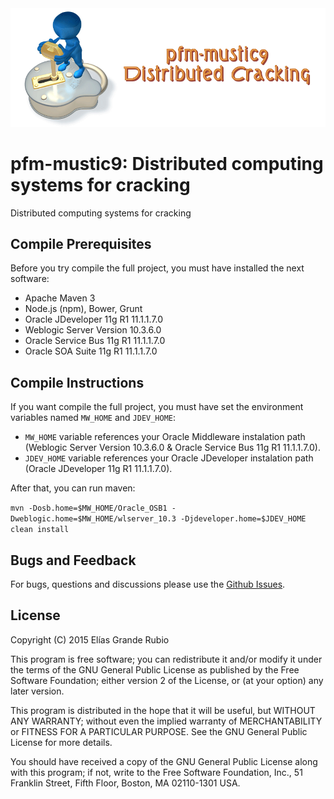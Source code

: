 <img src="https://github.com/eliasgranderubio/pfm-mustic9/blob/master/pfm-mustic9-logo.png">

# pfm-mustic9: Distributed computing systems for cracking
Distributed computing systems for cracking


## Compile Prerequisites
Before you try compile the full project, you must have installed the next software:
+ Apache Maven 3
+ Node.js (npm), Bower, Grunt
+ Oracle JDeveloper 11g R1 11.1.1.7.0
+ Weblogic Server Version 10.3.6.0
+ Oracle Service Bus 11g R1 11.1.1.7.0
+ Oracle SOA Suite 11g R1 11.1.1.7.0 


## Compile Instructions
If you want compile the full project, you must have set the environment variables named `MW_HOME` and `JDEV_HOME`:
+ `MW_HOME` variable references your Oracle Middleware instalation path (Weblogic Server Version 10.3.6.0 & Oracle Service Bus 11g R1 11.1.1.7.0).
+ `JDEV_HOME` variable references your Oracle JDeveloper instalation path (Oracle JDeveloper 11g R1 11.1.1.7.0).

After that, you can run maven: 

`mvn -Dosb.home=$MW_HOME/Oracle_OSB1 -Dweblogic.home=$MW_HOME/wlserver_10.3 -Djdeveloper.home=$JDEV_HOME clean install`


## Bugs and Feedback
For bugs, questions and discussions please use the [Github Issues](https://github.com/eliasgranderubio/pfm-mustic9/issues).


## License
Copyright (C) 2015 Elías Grande Rubio

This program is free software; you can redistribute it and/or modify
it under the terms of the GNU General Public License as published by
the Free Software Foundation; either version 2 of the License, or
(at your option) any later version.

This program is distributed in the hope that it will be useful,
but WITHOUT ANY WARRANTY; without even the implied warranty of
MERCHANTABILITY or FITNESS FOR A PARTICULAR PURPOSE.  See the
GNU General Public License for more details.

You should have received a copy of the GNU General Public License along
with this program; if not, write to the Free Software Foundation, Inc.,
51 Franklin Street, Fifth Floor, Boston, MA 02110-1301 USA.
